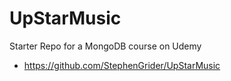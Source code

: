 # UpStarMusic
Starter Repo for a MongoDB course on Udemy
- https://github.com/StephenGrider/UpStarMusic
